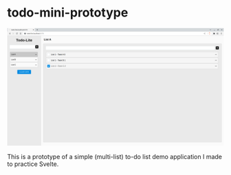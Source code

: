 # todo-mini-prototype

![](assets/20230226_135929_image.png)

This is a prototype of a simple (multi-list) to-do list demo application
I made to practice Svelte.
